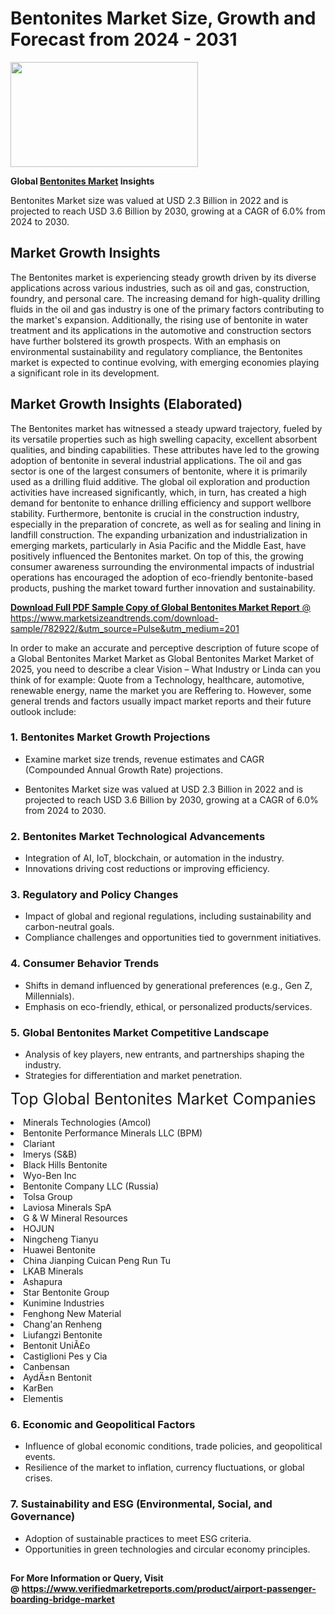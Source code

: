 <H1>Bentonites Market Size, Growth and Forecast from 2024 - 2031</H1><img class="aligncenter size-medium wp-image-584254" src="https://thirdeyenews.in/wp-content/uploads/2024/09/Global-Market-Research-300x168.jpeg" alt="" width="300" height="168" /><p><strong>Global&nbsp;<a href="https://www.marketsizeandtrends.com/download-sample/782922/&amp;utm_source=Pulse&amp;utm_medium=201">Bentonites Market</a> Insights</strong></p><p>Bentonites Market size was valued at USD 2.3 Billion in 2022 and is projected to reach USD 3.6 Billion by 2030, growing at a CAGR of 6.0% from 2024 to 2030.</p><p><h2>Market Growth Insights</h2> <p>The Bentonites market is experiencing steady growth driven by its diverse applications across various industries, such as oil and gas, construction, foundry, and personal care. The increasing demand for high-quality drilling fluids in the oil and gas industry is one of the primary factors contributing to the market's expansion. Additionally, the rising use of bentonite in water treatment and its applications in the automotive and construction sectors have further bolstered its growth prospects. With an emphasis on environmental sustainability and regulatory compliance, the Bentonites market is expected to continue evolving, with emerging economies playing a significant role in its development.</p> <p><a href="#"></a></p> <h2>Market Growth Insights (Elaborated)</h2> <p>The Bentonites market has witnessed a steady upward trajectory, fueled by its versatile properties such as high swelling capacity, excellent absorbent qualities, and binding capabilities. These attributes have led to the growing adoption of bentonite in several industrial applications. The oil and gas sector is one of the largest consumers of bentonite, where it is primarily used as a drilling fluid additive. The global oil exploration and production activities have increased significantly, which, in turn, has created a high demand for bentonite to enhance drilling efficiency and support wellbore stability. Furthermore, bentonite is crucial in the construction industry, especially in the preparation of concrete, as well as for sealing and lining in landfill construction. The expanding urbanization and industrialization in emerging markets, particularly in Asia Pacific and the Middle East, have positively influenced the Bentonites market. On top of this, the growing consumer awareness surrounding the environmental impacts of industrial operations has encouraged the adoption of eco-friendly bentonite-based products, pushing the market toward further innovation and sustainability.</p> <p><a href="#"></p><p><span class=""><strong>Download Full PDF Sample Copy of Global Bentonites Market Report</strong> @ <a href="https://www.marketsizeandtrends.com/download-sample/782922/&amp;utm_source=Pulse&amp;utm_medium=201" target="_blank">https://www.marketsizeandtrends.com/download-sample/782922/&amp;utm_source=Pulse&amp;utm_medium=201</a></span></p><p>In order to make an accurate and perceptive description of future scope of a Global&nbsp;Bentonites Market Market as Global&nbsp;Bentonites Market Market of 2025, you need to describe a clear Vision &ndash; What Industry or Linda can you think of for example: Quote from a Technology, healthcare, automotive, renewable energy, name the market you are Reffering to. However, some general trends and factors usually impact market reports and their future outlook include:</p><h3>1.&nbsp;<strong>Bentonites Market Growth Projections</strong></h3><ul><li>Examine market size trends, revenue estimates and CAGR (Compounded Annual Growth Rate) projections.</li><li><p>Bentonites Market size was valued at USD 2.3 Billion in 2022 and is projected to reach USD 3.6 Billion by 2030, growing at a CAGR of 6.0% from 2024 to 2030.</p></li></ul><h3>2.&nbsp;<strong>Bentonites Market Technological Advancements</strong></h3><ul><li>Integration of AI, IoT, blockchain, or automation in the industry.</li><li>Innovations driving cost reductions or improving efficiency.</li></ul><h3>3.&nbsp;<strong>Regulatory and Policy Changes</strong></h3><ul><li>Impact of global and regional regulations, including sustainability and carbon-neutral goals.</li><li>Compliance challenges and opportunities tied to government initiatives.</li></ul><h3>4.&nbsp;<strong>Consumer Behavior Trends</strong></h3><ul><li>Shifts in demand influenced by generational preferences (e.g., Gen Z, Millennials).</li><li>Emphasis on eco-friendly, ethical, or personalized products/services.</li></ul><h3>5.&nbsp;<strong>Global Bentonites Market Competitive Landscape</strong></h3><ul><li>Analysis of key players, new entrants, and partnerships shaping the industry.</li><li>Strategies for differentiation and market penetration.</li></ul><p data-pm-slice="1 1 []"><span style="color: inherit; font-family: inherit; font-size: 25px;">Top Global Bentonites Market Companies</span></p><div class="" data-test-id=""><p><li>Minerals Technologies (Amcol)</li><li> Bentonite Performance Minerals LLC (BPM)</li><li> Clariant</li><li> Imerys (S&B)</li><li> Black Hills Bentonite</li><li> Wyo-Ben Inc</li><li> Bentonite Company LLC (Russia)</li><li> Tolsa Group</li><li> Laviosa Minerals SpA</li><li> G & W Mineral Resources</li><li> HOJUN</li><li> Ningcheng Tianyu</li><li> Huawei Bentonite</li><li> China Jianping Cuican Peng Run Tu</li><li> LKAB Minerals</li><li> Ashapura</li><li> Star Bentonite Group</li><li> Kunimine Industries</li><li> Fenghong New Material</li><li> Chang'an Renheng</li><li> Liufangzi Bentonite</li><li> Bentonit UniÃ£o</li><li> Castiglioni Pes y Cia</li><li> Canbensan</li><li> AydÄ±n Bentonit</li><li> KarBen</li><li> Elementis</li></p></div><h3>6.&nbsp;<strong>Economic and Geopolitical Factors</strong></h3><ul><li>Influence of global economic conditions, trade policies, and geopolitical events.</li><li>Resilience of the market to inflation, currency fluctuations, or global crises.</li></ul><h3>7.&nbsp;<strong>Sustainability and ESG (Environmental, Social, and Governance)</strong></h3><ul><li>Adoption of sustainable practices to meet ESG criteria.</li><li>Opportunities in green technologies and circular economy principles.</li></ul><h2><strong style="font-size: 14px;">For More Information or Query, Visit @&nbsp;</strong><a style="background-color: #ffffff; font-size: 14px;" href="https://www.marketsizeandtrends.com/report/bentonites-market/" target="_blank">https://www.verifiedmarketreports.com/product/airport-passenger-boarding-bridge-market</a></h2>
